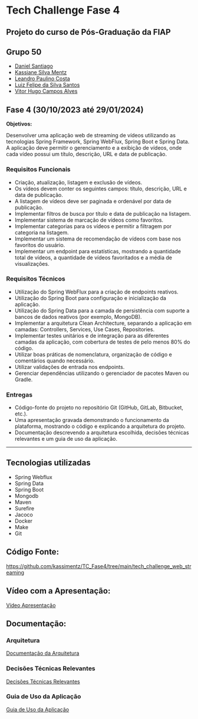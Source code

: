 # Tech Challenge Fase 4
## Projeto do curso de Pós-Graduação da FIAP

## Grupo 50

- [Daniel Santiago](https://github.com/SantiagoDDaniel)
- [Kassiane Silva Mentz](https://github.com/kassimentz)
- [Leandro Paulino Costa](https://github.com/LeandroPC)
- [Luiz Felipe da Silva Santos](https://github.com/Felipe-3191)
- [Vitor Hugo Campos Alves](https://github.com/vitorAlves1992/)

## Fase 4 (30/10/2023 até 29/01/2024)

**Objetivos:**

Desenvolver uma aplicação web de streaming de vídeos utilizando as tecnologias Spring Framework, Spring WebFlux, Spring Boot e Spring Data. A aplicação deve permitir o gerenciamento e a exibição de vídeos, onde cada vídeo possui um título, descrição, URL e data de publicação.

### Requisitos Funcionais 

- Criação, atualização, listagem e exclusão de vídeos.
- Os vídeos devem conter os seguintes campos: título, descrição, URL e data de publicação.
- A listagem de vídeos deve ser paginada e ordenável por data de publicação.
- Implementar filtros de busca por título e data de publicação na listagem.
- Implementar sistema de marcação de vídeos como favoritos.
- Implementar categorias para os vídeos e permitir a filtragem por categoria na listagem.
- Implementar um sistema de recomendação de vídeos com base nos favoritos do usuário.
- Implementar um endpoint para estatísticas, mostrando a quantidade total de vídeos, a quantidade de vídeos favoritados e a média de visualizações.

### Requisitos Técnicos 
- Utilização do Spring WebFlux para a criação de endpoints reativos.
- Utilização do Spring Boot para configuração e inicialização da aplicação.
- Utilização do Spring Data para a camada de persistência com suporte a bancos de dados reativos (por exemplo, MongoDB).
- Implementar a arquitetura Clean Architecture, separando a aplicação em camadas: Controllers, Services, Use Cases, Repositories.
- Implementar testes unitários e de integração para as diferentes camadas da aplicação, com cobertura de testes de pelo menos 80% do código.
- Utilizar boas práticas de nomenclatura, organização de código e comentários quando necessário.
- Utilizar validações de entrada nos endpoints.
- Gerenciar dependências utilizando o gerenciador de pacotes Maven ou Gradle.


### Entregas
- Código-fonte do projeto no repositório Git (GitHub, GitLab, Bitbucket, etc.).
- Uma apresentação gravada demonstrando o funcionamento da plataforma, mostrando o código e explicando a arquitetura do projeto.
- Documentação descrevendo a arquitetura escolhida, decisões técnicas relevantes e um guia de uso da aplicação.

---
## Tecnologias utilizadas
- Spring Webflux
- Spring Data
- Spring Boot
- Mongodb
- Maven
- Surefire 
- Jacoco
- Docker
- Make 
- Git  

## Código Fonte: 

https://github.com/kassimentz/TC_Fase4/tree/main/tech_challenge_web_streaming

## Vídeo com a Apresentação: 
[Vídeo Apresentação](https://www.youtube.com/watch?v=8hgNE2Uv_XE)


## Documentação: 

### Arquitetura
[Documentação da Arquitetura](https://github.com/kassimentz/TC_Fase4/blob/main/doc/Arquitetura.md)

### Decisões Técnicas Relevantes 
[Decisões Técnicas Relevantes](https://github.com/kassimentz/TC_Fase4/blob/main/doc/decisoesTecnicas.md)
### Guia de Uso da Aplicação
[Guia de Uso da Aplicação](https://github.com/kassimentz/TC_Fase4/blob/main/doc/guiadeUso.md)